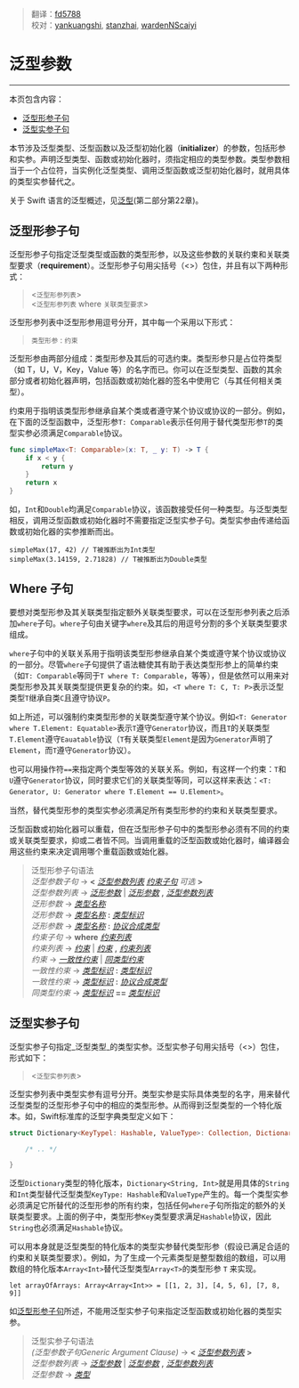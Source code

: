 > 翻译：[fd5788](https://github.com/fd5788)  
> 校对：[yankuangshi](https://github.com/yankuangshi), [stanzhai](https://github.com/stanzhai), [wardenNScaiyi](https:github.com/wardenNScaiyi)

# 泛型参数
---------

本页包含内容：

- [泛型形参子句](#generic_parameter)
- [泛型实参子句](#generic_argument)

本节涉及泛型类型、泛型函数以及泛型初始化器（**initializer**）的参数，包括形参和实参。声明泛型类型、函数或初始化器时，须指定相应的类型参数。类型参数相当于一个占位符，当实例化泛型类型、调用泛型函数或泛型初始化器时，就用具体的类型实参替代之。

关于 Swift 语言的泛型概述，见[泛型](../charpter2/22_Generics.md)(第二部分第22章)。

<a name="generic_parameter"></a>
## 泛型形参子句

泛型形参子句指定泛型类型或函数的类型形参，以及这些参数的关联约束和关联类型要求（**requirement**）。泛型形参子句用尖括号（<>）包住，并且有以下两种形式：

> <`泛型形参列表`>  
> <`泛型形参列表` where `关联类型要求`>

泛型形参列表中泛型形参用逗号分开，其中每一个采用以下形式：

> `类型形参` : `约束`

泛型形参由两部分组成：类型形参及其后的可选约束。类型形参只是占位符类型（如 T，U，V，Key，Value 等）的名字而已。你可以在泛型类型、函数的其余部分或者初始化器声明，包括函数或初始化器的签名中使用它（与其任何相关类型）。

约束用于指明该类型形参继承自某个类或者遵守某个协议或协议的一部分。例如，在下面的泛型函数中，泛型形参`T: Comparable`表示任何用于替代类型形参`T`的类型实参必须满足`Comparable`协议。


```swift
func simpleMax<T: Comparable>(x: T, _ y: T) -> T {
    if x < y {
        return y
    }
    return x
}
```



如，`Int`和`Double`均满足`Comparable`协议，该函数接受任何一种类型。与泛型类型相反，调用泛型函数或初始化器时不需要指定泛型实参子句。类型实参由传递给函数或初始化器的实参推断而出。


```
simpleMax(17, 42) // T被推断出为Int类型
simpleMax(3.14159, 2.71828) // T被推断出为Double类型
```

## Where 子句

要想对类型形参及其关联类型指定额外关联类型要求，可以在泛型形参列表之后添加`where`子句。`where`子句由关键字`where`及其后的用逗号分割的多个关联类型要求组成。

`where`子句中的关联关系用于指明该类型形参继承自某个类或遵守某个协议或协议的一部分。尽管`where`子句提供了语法糖使其有助于表达类型形参上的简单约束（如`T: Comparable`等同于`T where T: Comparable`，等等），但是依然可以用来对类型形参及其关联类型提供更复杂的约束。如，`<T where T: C, T: P>`表示泛型类型`T`继承自类`C`且遵守协议`P`。

如上所述，可以强制约束类型形参的关联类型遵守某个协议。例如`<T: Generator where T.Element: Equatable>`表示`T`遵守`Generator`协议，而且`T`的关联类型`T.Element`遵守`Eauatable`协议（`T`有关联类型`Element`是因为`Generator`声明了`Element`，而`T`遵守`Generator`协议）。

也可以用操作符`==`来指定两个类型等效的关联关系。例如，有这样一个约束：`T`和`U`遵守`Generator`协议，同时要求它们的关联类型等同，可以这样来表达：`<T: Generator, U: Generator where T.Element == U.Element>`。

当然，替代类型形参的类型实参必须满足所有类型形参的约束和关联类型要求。

泛型函数或初始化器可以重载，但在泛型形参子句中的类型形参必须有不同的约束或关联类型要求，抑或二者皆不同。当调用重载的泛型函数或始化器时，编译器会用这些约束来决定调用哪个重载函数或始化器。


> 泛型形参子句语法  
> *泛型参数子句* → **<** [*泛型参数列表*](GenericParametersAndArguments.html#generic_parameter_list) [*约束子句*](GenericParametersAndArguments.html#requirement_clause) _可选_ **>**  
> *泛型参数列表* → [*泛形参数*](GenericParametersAndArguments.html#generic_parameter) | [*泛形参数*](GenericParametersAndArguments.html#generic_parameter) **,** [*泛型参数列表*](GenericParametersAndArguments.html#generic_parameter_list)  
> *泛形参数* → [*类型名称*](..\chapter3\03_Types.html#type_name)  
> *泛形参数* → [*类型名称*](..\chapter3\03_Types.html#type_name) **:** [*类型标识*](..\chapter3\03_Types.html#type_identifier)  
> *泛形参数* → [*类型名称*](..\chapter3\03_Types.html#type_name) **:** [*协议合成类型*](..\chapter3\03_Types.html#protocol_composition_type)  
> *约束子句* → **where** [*约束列表*](GenericParametersAndArguments.html#requirement_list)  
> *约束列表* → [*约束*](GenericParametersAndArguments.html#requirement) | [*约束*](GenericParametersAndArguments.html#requirement) **,** [*约束列表*](GenericParametersAndArguments.html#requirement_list)  
> *约束* → [*一致性约束*](GenericParametersAndArguments.html#conformance_requirement) | [*同类型约束*](GenericParametersAndArguments.html#same_type_requirement)  
> *一致性约束* → [*类型标识*](..\chapter3\03_Types.html#type_identifier) **:** [*类型标识*](..\chapter3\03_Types.html#type_identifier)  
> *一致性约束* → [*类型标识*](..\chapter3\03_Types.html#type_identifier) **:** [*协议合成类型*](..\chapter3\03_Types.html#protocol_composition_type)  
> *同类型约束* → [*类型标识*](..\chapter3\03_Types.html#type_identifier) **==** [*类型标识*](..\chapter3\03_Types.html#type_identifier)  


<a name="generic_argument"></a>
## 泛型实参子句

泛型实参子句指定_泛型类型_的类型实参。泛型实参子句用尖括号（<>）包住，形式如下：

> <`泛型实参列表`>

泛型实参列表中类型实参有逗号分开。类型实参是实际具体类型的名字，用来替代泛型类型的泛型形参子句中的相应的类型形参。从而得到泛型类型的一个特化版本。如，Swift标准库的泛型字典类型定义如下：


```swift
struct Dictionary<KeyTypel: Hashable, ValueType>: Collection, DictionaryLiteralConvertible {

    /* .. */

}
```

泛型`Dictionary`类型的特化版本，`Dictionary<String, Int>`就是用具体的`String`和`Int`类型替代泛型类型`KeyType: Hashable`和`ValueType`产生的。每一个类型实参必须满足它所替代的泛型形参的所有约束，包括任何`where`子句所指定的额外的关联类型要求。上面的例子中，类型形参`Key`类型要求满足`Hashable`协议，因此`String`也必须满足`Hashable`协议。

可以用本身就是泛型类型的特化版本的类型实参替代类型形参（假设已满足合适的约束和关联类型要求）。例如，为了生成一个元素类型是整型数组的数组，可以用数组的特化版本`Array<Int>`替代泛型类型`Array<T>`的类型形参 `T` 来实现。

```
let arrayOfArrays: Array<Array<Int>> = [[1, 2, 3], [4, 5, 6], [7, 8, 9]]
```

如[泛型形参子句](#generic_parameter)所述，不能用泛型实参子句来指定泛型函数或初始化器的类型实参。

> 泛型实参子句语法  
> *(泛型参数子句Generic Argument Clause)* → **<** [*泛型参数列表*](GenericParametersAndArguments.html#generic_argument_list) **>**  
> *泛型参数列表* → [*泛型参数*](GenericParametersAndArguments.html#generic_argument) | [*泛型参数*](GenericParametersAndArguments.html#generic_argument) **,** [*泛型参数列表*](GenericParametersAndArguments.html#generic_argument_list)  
> *泛型参数* → [*类型*](..\chapter3\03_Types.html#type)  

